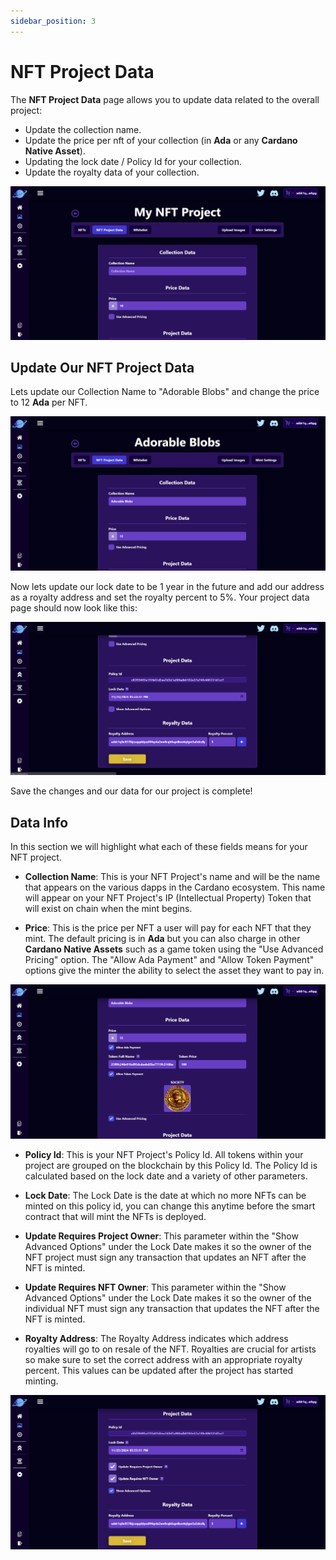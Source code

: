 ```yaml
---
sidebar_position: 3
---
```


# NFT Project Data

The **NFT Project Data** page allows you to update data related to the overall project:

-   Update the collection name.
-   Update the price per nft of your collection (in **Ada** or any **Cardano Native Asset**).
-   Updating the lock date / Policy Id for your collection.
-   Update the royalty data of your collection.

![NFT Project Data Page](/img/nft-projects/create-nft-project/nft-project-data/nft-project-data-page.png)

## Update Our NFT Project Data

Lets update our Collection Name to "Adorable Blobs" and change the price to 12 **Ada** per NFT.

![NFT Project Updated 1](/img/nft-projects/create-nft-project/nft-project-data/nft-project-data-page-updated-1.png)

Now lets update our lock date to be 1 year in the future and add our address as a royalty address and set the royalty percent to 5%. Your project data page should now look like this:

![NFT Project Updated 2](/img/nft-projects/create-nft-project/nft-project-data/nft-project-data-page-updated-2.png)

Save the changes and our data for our project is complete!

## Data Info

In this section we will highlight what each of these fields means for your NFT project.

-   **Collection Name**: This is your NFT Project's name and will be the name that appears on the various dapps in the Cardano ecosystem. This name will appear on your NFT Project's IP (Intellectual Property) Token that will exist on chain when the mint begins.

-   **Price**: This is the price per NFT a user will pay for each NFT that they mint. The default pricing is in **Ada** but you can also charge in other **Cardano Native Assets** such as a game token using the "Use Advanced Pricing" option. The "Allow Ada Payment" and "Allow Token Payment" options give the minter the ability to select the asset they want to pay in.

![Price Token Full Name](/img/nft-projects/create-nft-project/nft-project-data/price-token-full-name.png)

-   **Policy Id**: This is your NFT Project's Policy Id. All tokens within your project are grouped on the blockchain by this Policy Id. The Policy Id is calculated based on the lock date and a variety of other parameters.

-   **Lock Date**: The Lock Date is the date at which no more NFTs can be minted on this policy id, you can change this anytime before the smart contract that will mint the NFTs is deployed.

-   **Update Requires Project Owner**: This parameter within the "Show Advanced Options" under the Lock Date makes it so the owner of the NFT project must sign any transaction that updates an NFT after the NFT is minted.

-   **Update Requires NFT Owner**: This parameter within the "Show Advanced Options" under the Lock Date makes it so the owner of the individual NFT must sign any transaction that updates the NFT after the NFT is minted.

-   **Royalty Address**: The Royalty Address indicates which address royalties will go to on resale of the NFT. Royalties are crucial for artists so make sure to set the correct address with an appropriate royalty percent. This values can be updated after the project has started minting.

![Policy Id Data](/img/nft-projects/create-nft-project/nft-project-data/policy-id-data.png)
